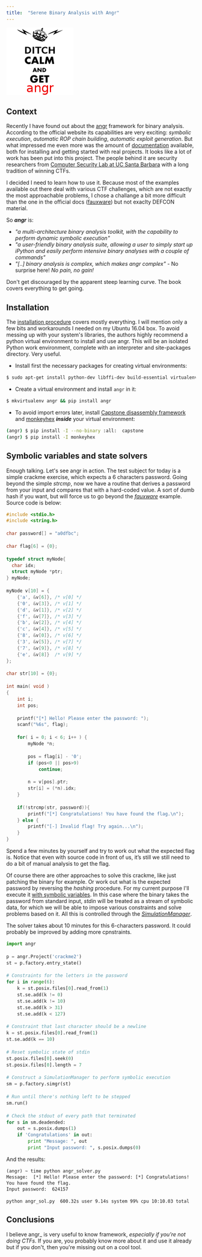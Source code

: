 ```yaml
---
title:  "Serene Binary Analysis with Angr"
---
```


![Logo](/assets/images/angr/get-angr.png)

## Context

Recently I have found out about the [angr](http://angr.io) framework for binary analysis. 
According to the official website its capabilities are very exciting: _symbolic execution_, 
_automatic ROP chain building_, _automatic exploit generation_. But what impressed me even more was the amount of
[documentation](https://docs.angr.io/) available, both for installing and getting started with real projects. 
It looks like a lot of work has been put into this project. The people behind it are security researchers from 
[Computer Security Lab at UC Santa Barbara](http://seclab.cs.ucsb.edu) with a long tradition of winning CTFs.

I decided I need to learn how to use it. Because most of the examples available out there deal with various CTF challenges, 
which are not exactly the most approachable problems, I chose a challange a bit more difficult than the 
one in the official docs ([fauxware](https://github.com/angr/angr-doc/tree/master/examples/fauxware)) 
but not exaclty DEFCON material. 

So **_angr_** is:
* _"a multi-architecture binary analysis toolkit, with the capability to perform dynamic symbolic execution"_
* _"a user-friendly binary analysis suite, allowing a user to simply start up iPython and easily perform intensive binary analyses with a couple of commands"_
* _"[..] binary analysis is complex, which makes angr complex"_ - No surprise here! _No pain, no gain!_

Don't get discouraged by the apparent steep learning curve. The book covers everything to get going.

## Installation 

The [installation procedure](https://docs.angr.io/INSTALL.html) covers mostly everything.
I will mention only a few bits and workarounds I needed on my Ubuntu 16.04 box. 
To avoid messing up with your system's libraries, the authors highly recommend a python virtual environment
to install and use angr. This will be an isolated Python work environment, complete with an interpreter and 
site-packages  directory. Very useful.

* Install first the necessary packages for creating virtual environments:

```bash
$ sudo apt-get install python-dev libffi-dev build-essential virtualenvwrapper
```
* Create a virtual environment and install ```angr``` in it:

```bash
$ mkvirtualenv angr && pip install angr
```
* To avoid import errors later, install [Capstone disassembly framework](http://www.capstone-engine.org/)
and [monkeyhex](https://pypi.python.org/pypi/monkeyhex/1.3) **_inside_** your virtual environment:

```bash
(angr) $ pip install -I --no-binary :all:  capstone
(angr) $ pip install -I monkeyhex
```

## Symbolic variables and state solvers

Enough talking. Let's see angr in action. The test subject for today is a simple crackme exercise,
which expects a 6 characters password. Going beyond the simple _strcmp_, now we have a routine
that derives a password from  your input and compares that with a hard-coded value. A sort of dumb hash if you want, 
but will force us to go beyond the [_fauxware_](https://github.com/angr/angr-doc/tree/master/examples/fauxware) example.
Source code is below:
```c
#include <stdio.h>
#include <string.h>

char password[] = "a0dfbc";

char flag[6] = {0};

typedef struct myNode{
  char idx;
  struct myNode *ptr;
} myNode;

myNode v[10] = {
	{'a', &v[6]}, /* v[0] */
	{'0', &v[3]}, /* v[1] */
	{'d', &v[1]}, /* v[2] */
	{'f', &v[7]}, /* v[3] */
	{'b', &v[2]}, /* v[4] */
	{'c', &v[4]}, /* v[5] */
	{'8', &v[0]}, /* v[6] */
	{'3', &v[5]}, /* v[7] */
	{'7', &v[9]}, /* v[8] */
	{'e', &v[8]}  /* v[9] */
};

char str[10] = {0};

int main( void )
{
	int i;
	int pos;

	printf("[*] Hello! Please enter the password: ");
	scanf("%6s", flag);
	
	for( i = 0; i < 6; i++ ) {		
		myNode *n;
		
		pos = flag[i] - '0';		
		if (pos<0 || pos>9)
			continue;
			
		n = v[pos].ptr;
		str[i] = (*n).idx;
	}
	
	if(!strcmp(str, password)){
		printf("[*] Congratulations! You have found the flag.\n");
	} else {
		printf("[-] Invalid flag! Try again...\n");
	}	
}
```

Spend a few minutes by yourself and try to work out what the expected flag is. 
Notice that even with source code in front of us, it’s still we still need to do a bit of 
manual analysis to get the flag.

Of course there are other approaches to solve this crackme, like just patching the binary for example. 
Or work out what is the expected password by reversing the _hashing_ procedure. 
For my current purpose I'll execute it [with symbolic variables](https://docs.angr.io/docs/solver.html). 
In this case where the binary takes the password from standard input, _stdin_ will be treated as 
a stream of symbolic data, for which we will be able to impose various constraints and solve problems based on it. 
All this is controlled through the [_SimulationManager_]((https://docs.angr.io/docs/pathgroups.html)). 

The solver takes about 10 minutes for this 6-characters password. 
It could probably be improved by adding more cpnstraints.

```python
import angr 

p = angr.Project('crackme2')
st = p.factory.entry_state()

# Constraints for the letters in the password
for i in range(6):
    k = st.posix.files[0].read_from(1)
    st.se.add(k != 0)
    st.se.add(k != 10)
    st.se.add(k > 31)
    st.se.add(k < 127)

# Constraint that last character should be a newline
k = st.posix.files[0].read_from(1)
st.se.add(k == 10)

# Reset symbolic state of stdin
st.posix.files[0].seek(0)
st.posix.files[0].length = 7

# Construct a SimulationManager to perform symbolic execution
sm = p.factory.simgr(st)

# Run until there's nothing left to be stepped
sm.run()

# Check the stdout of every path that terminated
for s in sm.deadended:
    out = s.posix.dumps(1)
    if 'Congratulations' in out:
        print "Message: ", out
        print "Input password: ", s.posix.dumps(0)
```

And the results:
```
(angr) ~ time python angr_solver.py
Message:  [*] Hello! Please enter the password: [*] Congratulations! You have found the flag.
Input password:  624157

python angr_sol.py  600.32s user 9.14s system 99% cpu 10:10.03 total

```

## Conclusions
I believe angr_ is very useful to know framework, _especially if you’re not doing CTFs_. 
If you are, you probably know more about it and use it already but if you don't, 
then you're missing out on a cool tool.
